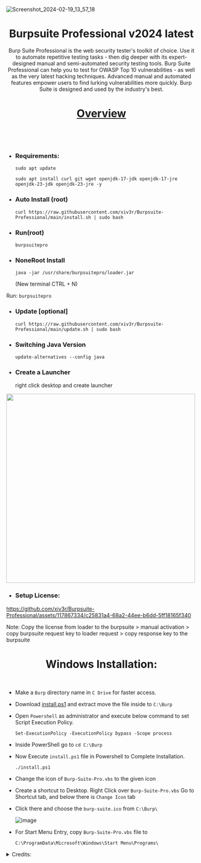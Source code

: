 ![Screenshot_2024-02-19_13_57_18](https://github.com/xiv3r/BurpSuite-Professional-Latest/assets/117867334/f2864887-1714-45dd-8527-81e5570cc6bf)

# <h1 align="center"> Burpsuite Professional v2024 latest </h1>

<p align="center"> Burp Suite Professional is the web security tester's toolkit of choice. Use it to automate repetitive testing tasks - then dig deeper with its expert-designed manual and semi-automated security testing tools. Burp Suite Professional can help you to test for OWASP Top 10 vulnerabilities - as well as the very latest hacking techniques. Advanced manual and automated features empower users to find lurking vulnerabilities more quickly. Burp Suite is designed and used by the industry's best.</p>

<h1 align="center">

[Overview](https://portswigger.net/burp/pro)
 </h1>
 
<br></br>

- ### Requirements:

      sudo apt update
    
      sudo apt install curl git wget openjdk-17-jdk openjdk-17-jre openjdk-23-jdk openjdk-23-jre -y
    
                                           
- ### Auto Install (root)

      curl https://raw.githubusercontent.com/xiv3r/Burpsuite-Professional/main/install.sh | sudo bash

- ### Run(root)

      burpsuitepro


- ### NoneRoot Install

      java -jar /usr/share/burpsuitepro/loader.jar
  
    (New terminal CTRL + N)

 Run: `burpsuitepro`


- ### Update [optional]

      curl https://raw.githubusercontent.com/xiv3r/Burpsuite-Professional/main/update.sh | sudo bash

- ### Switching Java Version

      update-alternatives --config java
  
- ### Create a Launcher

     right click desktop and create launcher

<img width="500" height="500" src="https://github.com/xiv3r/Burpsuite-Professional/blob/main/launcher.jpg">


- ### Setup License:

https://github.com/xiv3r/Burpsuite-Professional/assets/117867334/c25831a4-68a2-44ee-b6dd-5ff18165f340

Note: Copy the license from loader to the burpsuite > manual activation > copy burpsuite request key to loader request >  copy response key to the burpsuite
     
# <h1 align="center"> Windows Installation: </h1>

<br>


   
- Make a `Burp` directory name in `C Drive` for faster access.

- Download [install.ps1](https://codeload.github.com/xiv3r/Burpsuite-Professional/zip/refs/heads/main) and extract move the file inside to `C:\Burp`

- Open `Powershell` as administrator and execute below command to set Script Execution Policy.


      Set-ExecutionPolicy -ExecutionPolicy bypass -Scope process

- Inside PowerShell go to `cd C:\Burp`

- Now Execute `install.ps1` file in Powershell to Complete Installation.

      ./install.ps1
 
- Change the icon of `Burp-Suite-Pro.vbs` to the given icon 

- Create a shortcut to Desktop. Right Click over `Burp-Suite-Pro.vbs` Go to Shortcut tab, and below there is `Change Icon` tab

- Click there and choose the `burp-suite.ico` from `C:\Burp\`

   ![image](https://user-images.githubusercontent.com/29830064/230825172-16c9cfba-4bca-46a4-86df-b352a4330b12.png)

- For Start Menu Entry, copy `Burp-Suite-Pro.vbs` file to 

      C:\ProgramData\Microsoft\Windows\Start Menu\Programs\

<details><summary>Credits:</summary>
      
* loader.jar 👉 [h3110w0r1d-y](https://github.com/h3110w0r1d-y/BurpLoaderKeygen)
* Modified from [cyb3rzest](https://github.com/cyb3rzest/Burp-Suite-Pro)
</details>


